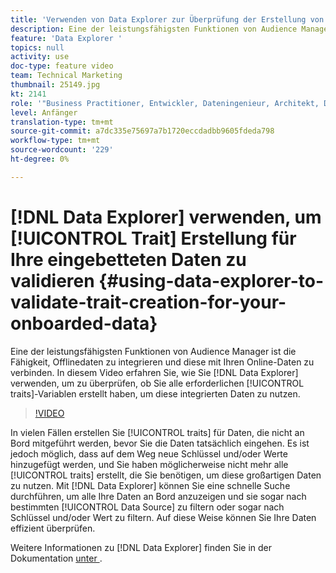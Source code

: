 ```yaml
---
title: 'Verwenden von Data Explorer zur Überprüfung der Erstellung von Eigenschaften für Ihre eingebetteten Daten '
description: Eine der leistungsfähigsten Funktionen von Audience Manager ist die Fähigkeit, Offlinedaten zu integrieren und diese mit Ihren Online-Daten zu verbinden. In diesem Video erfahren Sie, wie Sie mit Data Explorer überprüfen können, ob Sie alle erforderlichen Eigenschaften erstellt haben, um diese integrierten Daten zu nutzen.
feature: 'Data Explorer '
topics: null
activity: use
doc-type: feature video
team: Technical Marketing
thumbnail: 25149.jpg
kt: 2141
role: '"Business Practitioner, Entwickler, Dateningenieur, Architekt, Data Architect, Administrator, Leader"'
level: Anfänger
translation-type: tm+mt
source-git-commit: a7dc335e75697a7b1720eccdadbb9605fdeda798
workflow-type: tm+mt
source-wordcount: '229'
ht-degree: 0%

---
```



# [!DNL Data Explorer] verwenden, um [!UICONTROL Trait] Erstellung für Ihre eingebetteten Daten zu validieren {#using-data-explorer-to-validate-trait-creation-for-your-onboarded-data}

Eine der leistungsfähigsten Funktionen von Audience Manager ist die Fähigkeit, Offlinedaten zu integrieren und diese mit Ihren Online-Daten zu verbinden. In diesem Video erfahren Sie, wie Sie [!DNL Data Explorer] verwenden, um zu überprüfen, ob Sie alle erforderlichen [!UICONTROL traits]-Variablen erstellt haben, um diese integrierten Daten zu nutzen.

>[!VIDEO](https://video.tv.adobe.com/v/25149/?quality=12)

In vielen Fällen erstellen Sie [!UICONTROL traits] für Daten, die nicht an Bord mitgeführt werden, bevor Sie die Daten tatsächlich eingehen. Es ist jedoch möglich, dass auf dem Weg neue Schlüssel und/oder Werte hinzugefügt werden, und Sie haben möglicherweise nicht mehr alle [!UICONTROL traits] erstellt, die Sie benötigen, um diese großartigen Daten zu nutzen. Mit [!DNL Data Explorer] können Sie eine schnelle Suche durchführen, um alle Ihre Daten an Bord anzuzeigen und sie sogar nach bestimmten [!UICONTROL Data Source] zu filtern oder sogar nach Schlüssel und/oder Wert zu filtern. Auf diese Weise können Sie Ihre Daten effizient überprüfen.

Weitere Informationen zu [!DNL Data Explorer] finden Sie in der Dokumentation [unter ](https://experiencecloud.adobe.com/resources/help/en_US/aam/data-explorer.html).